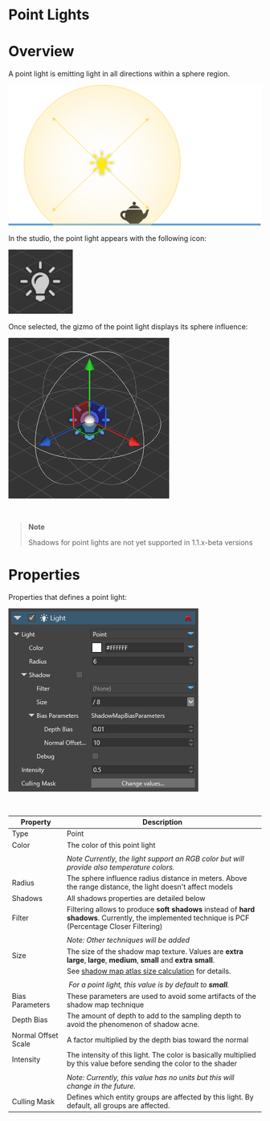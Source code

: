 # Point Lights

# Overview

A point light is emitting light in all directions within a sphere region.

![media/PointLightOverview.png](media/PointLightOverview.png) 

In the studio, the point light appears with the following icon:

![media/PointLight.png](media/PointLight.png) 

Once selected, the gizmo of the point light displays its sphere influence:

![media/PointLightSelected.png](media/PointLightSelected.png) 

 

> **Note**
> 
> Shadows for point lights are not yet supported in 1.1.x-beta versions    

# Properties

Properties that defines a point light:

![media/PointLightProperties.png](media/PointLightProperties.png) 

 

| Property            | Description                                                                                                                                         |
| ------------------- | --------------------------------------------------------------------------------------------------------------------------------------------------- |
| Type                | Point                                                                                                                                               |
| Color               | The color of this point light                                                                                                                       |
|                     |                                                                                                                                                     |
|                     | *Note Currently, the light support an RGB color but will provide also temperature colors.*                                                          |
| Radius              | The sphere influence radius distance in meters. Above the range distance, the light doesn't affect models                                           |
| Shadows             | All shadows properties are detailed below                                                                                                           |
| Filter              | Filtering allows to produce **soft shadows** instead of **hard shadows**. Currently, the implemented technique is PCF (Percentage Closer Filtering) |
|                     |                                                                                                                                                     |
|                     | *Note: Other techniques will be added*                                                                                                              |
| Size                | The size of the shadow map texture. Values are **extra large**, **large**, **medium**, **small** and **extra small**.                               |
|                     | See [shadow map atlas size calculation](shadows-optimizations.md) for details.                                                                      |
|                     |                                                                                                                                                     |
|                     |  *For a point light, this value is by default to **small**.*                                                                                        |
| Bias Parameters     | These parameters are used to avoid some artifacts of the shadow map technique                                                                       |
| Depth Bias          | The amount of depth to add to the sampling depth to avoid the phenomenon of shadow acne.                                                            |
| Normal Offset Scale | A factor multiplied by the depth bias toward the normal                                                                                             |
| Intensity           | The intensity of this light. The color is basically multiplied by this value before sending the color to the shader                                 |
|                     |                                                                                                                                                     |
|                     | *Note: Currently, this value has no units but this will change in the future.*                                                                      |
| Culling Mask        | Defines which entity groups are affected by this light. By default, all groups are affected.                                                        |


 

 

 

 

